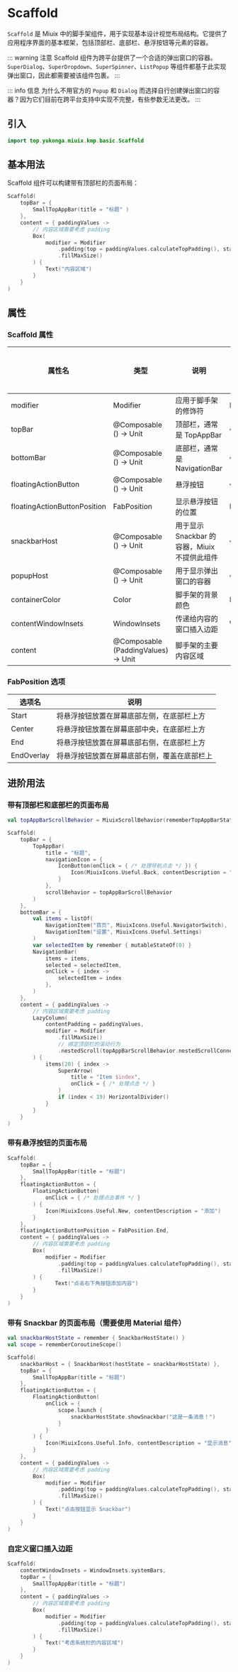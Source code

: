 # Scaffold

`Scaffold` 是 Miuix 中的脚手架组件，用于实现基本设计视觉布局结构。它提供了应用程序界面的基本框架，包括顶部栏、底部栏、悬浮按钮等元素的容器。

::: warning 注意
Scaffold 组件为跨平台提供了一个合适的弹出窗口的容器。`SuperDialog`、`SuperDropdown`、`SuperSpinner`、`ListPopup` 等组件都基于此实现弹出窗口，因此都需要被该组件包裹。
:::

::: info 信息
为什么不用官方的 `Popup` 和 `Dialog` 而选择自行创建弹出窗口的容器？因为它们目前在跨平台支持中实现不完整，有些参数无法更改。
:::

## 引入

```kotlin
import top.yukonga.miuix.kmp.basic.Scaffold
```

## 基本用法

Scaffold 组件可以构建带有顶部栏的页面布局：

```kotlin
Scaffold(
    topBar = {
        SmallTopAppBar(title = "标题" )
    },
    content = { paddingValues ->
        // 内容区域需要考虑 padding
        Box(
            modifier = Modifier
                .padding(top = paddingValues.calculateTopPadding(), start = 26.dp)
                .fillMaxSize()
        ) {
            Text("内容区域")
        }
    }
)
```

## 属性

### Scaffold 属性

| 属性名                       | 类型                                | 说明                                         | 默认值                            | 是否必须 |
| ---------------------------- | ----------------------------------- | -------------------------------------------- | --------------------------------- | -------- |
| modifier                     | Modifier                            | 应用于脚手架的修饰符                         | Modifier                          | 否       |
| topBar                       | @Composable () -> Unit              | 顶部栏，通常是 TopAppBar                     | {}                                | 否       |
| bottomBar                    | @Composable () -> Unit              | 底部栏，通常是 NavigationBar                 | {}                                | 否       |
| floatingActionButton         | @Composable () -> Unit              | 悬浮按钮                                     | {}                                | 否       |
| floatingActionButtonPosition | FabPosition                    | 显示悬浮按钮的位置                           | FabPosition.End              | 否       |
| snackbarHost                 | @Composable () -> Unit              | 用于显示 Snackbar 的容器，Miuix 不提供此组件 | {}                                | 否       |
| popupHost                    | @Composable () -> Unit              | 用于显示弹出窗口的容器                       | \{ MiuixPopupHost() }             | 否       |
| containerColor               | Color                               | 脚手架的背景颜色                             | MiuixTheme.colorScheme.background | 否       |
| contentWindowInsets          | WindowInsets                        | 传递给内容的窗口插入边距                     | WindowInsets.statusBars           | 否       |
| content                      | @Composable (PaddingValues) -> Unit | 脚手架的主要内容区域                         | -                                 | 是       |

### FabPosition 选项

| 选项名     | 说明                                         |
| ---------- | -------------------------------------------- |
| Start      | 将悬浮按钮放置在屏幕底部左侧，在底部栏上方   |
| Center     | 将悬浮按钮放置在屏幕底部中央，在底部栏上方   |
| End        | 将悬浮按钮放置在屏幕底部右侧，在底部栏上方   |
| EndOverlay | 将悬浮按钮放置在屏幕底部右侧，覆盖在底部栏上 |

## 进阶用法

### 带有顶部栏和底部栏的页面布局

```kotlin
val topAppBarScrollBehavior = MiuixScrollBehavior(rememberTopAppBarState())

Scaffold(
    topBar = {
        TopAppBar(
            title = "标题",
            navigationIcon = {
                IconButton(onClick = { /* 处理导航点击 */ }) {
                    Icon(MiuixIcons.Useful.Back, contentDescription = "返回")
                }
            },
            scrollBehavior = topAppBarScrollBehavior
        )
    },
    bottomBar = {
        val items = listOf(
            NavigationItem("首页", MiuixIcons.Useful.NavigatorSwitch),
            NavigationItem("设置", MiuixIcons.Useful.Settings)
        )
        var selectedItem by remember { mutableStateOf(0) }
        NavigationBar(
            items = items,
            selected = selectedItem,
            onClick = { index ->
                selectedItem = index
            },
        )
    },
    content = { paddingValues ->
        // 内容区域需要考虑 padding
        LazyColumn(
            contentPadding = paddingValues,
            modifier = Modifier
                .fillMaxSize()
                // 绑定顶部栏的滚动行为
                .nestedScroll(topAppBarScrollBehavior.nestedScrollConnection)
        ) {
            items(20) { index ->
                SuperArrow(
                    title = "Item $index",
                    onClick = { /* 处理点击 */ }
                )
                if (index < 19) HorizontalDivider()
            }
        }
    }
)
```

### 带有悬浮按钮的页面布局

```kotlin
Scaffold(
    topBar = {
        SmallTopAppBar(title = "标题")
    },
    floatingActionButton = {
        FloatingActionButton(
            onClick = { /* 处理点击事件 */ }
        ) {
            Icon(MiuixIcons.Useful.New, contentDescription = "添加")
        }
    },
    floatingActionButtonPosition = FabPosition.End,
    content = { paddingValues ->
        // 内容区域需要考虑 padding
        Box(
            modifier = Modifier
                .padding(top = paddingValues.calculateTopPadding(), start = 26.dp)
                .fillMaxSize()
        ) {
               Text("点击右下角按钮添加内容")
        }
    }
)
```

### 带有 Snackbar 的页面布局（需要使用 Material 组件）

```kotlin
val snackbarHostState = remember { SnackbarHostState() }
val scope = rememberCoroutineScope()

Scaffold(
    snackbarHost = { SnackbarHost(hostState = snackbarHostState) },
    topBar = {
        SmallTopAppBar(title = "标题")
    },
    floatingActionButton = {
        FloatingActionButton(
            onClick = {
                scope.launch {
                    snackbarHostState.showSnackbar("这是一条消息！")
                }
            }
        ) {
            Icon(MiuixIcons.Useful.Info, contentDescription = "显示消息")
        }
    },
    content = { paddingValues ->
        // 内容区域需要考虑 padding
        Box(
            modifier = Modifier
                .padding(top = paddingValues.calculateTopPadding(), start = 26.dp)
                .fillMaxSize()
        ) {
            Text("点击按钮显示 Snackbar")
        }
    }
)
```

### 自定义窗口插入边距

```kotlin
Scaffold(
    contentWindowInsets = WindowInsets.systemBars,
    topBar = {
        SmallTopAppBar(title = "标题")
    },
    content = { paddingValues ->
        // 内容区域需要考虑 padding
        Box(
            modifier = Modifier
                .padding(top = paddingValues.calculateTopPadding(), start = 26.dp)
                .fillMaxSize()
        ) {
            Text("考虑系统栏的内容区域")
        }
    }
)
```
